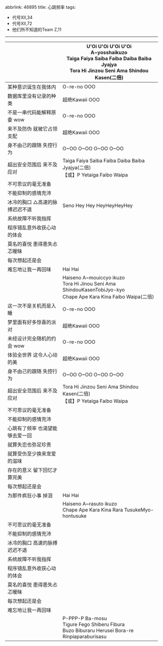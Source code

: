 abbrlink: 46895
title: 心跳频率
tags:
  - 代号XII,34
  - 代号XII,72
  - 他们所不知道的Team Z,11
---
|      |U'Oi U'Oi U'Oi U'Oi<br>A~yosshaikuzo<br>Taiga Faiya Saiba Faiba Daiba Baiba Jyajya<br>Tora Hi Jinzou Seni Ama Shindou Kasen(二倍)|
|--|--|
|某种意识诞生在我体内|O-re-no OOO|
|数据库里没有记录的种类|超绝Kawaii OOO|
|不是一串代码能解释原委 wow|O-re-no OOO|
|来不及防伪 就被它占领支配|超绝Kawaii OOO|
|身不由己的跟随 失控行为|O~OO O~OO O~OO O~OO|
|超出安全范围后 来不及应对|Taiga Faiya Saiba Faiba Daiba Baiba Jyajya(二倍)<br>【或】P Yetaiga Faibo Waipa|
|不可思议的毫无准备|      |
|不能抑制的感情充沛|      |
|冰冷的胸口 △高速的脉搏迟迟不退|Seno Hey Hey HeyHeyHeyHey|
|系统故障不听我指挥|      |
|程序错乱意外收获心动的体会|      |
|莫名的喜悦 患得患失忐忑暧昧|      |
|每次想起还是会|      |
|难忘地让我一再回味|Hai Hai|
|      |Haiseno A~mouiccyo ikuzo<br>Tora Hi Jinou Seni Ama ShindouKasenTobiJyo-kyo<br>Chape Ape Kara Kina Faibo Waipa(二倍)|
|这一次不是关机而是入睡|O-re-no OOO|
|梦里面有好多惊喜的派对|超绝Kawaii OOO|
|未经设计完全随机的约会 wow|O-re-no OOO|
|体验全世界 这令人心动的美|超绝Kawaii OOO|
|身不由己的跟随 失控行为|O~OO O~OO O~OO O~OO|
|超出安全范围后 来不及应对|Tora Hi Jinzou Seni Ama Shindou Kasen(二倍)<br>【或】P Yetaiga Faibo Waipa|
|不可思议的毫无准备|      |
|不能抑制的感情充沛|      |
|心跳有了频率 也渴望能够去爱一回|      |
|就算失恋也弥足珍贵|      |
|就算受伤至少换来宠爱的滋味|      |
|存在的意义 留下回忆才算完美|      |
|每次想起还是会|      |
|为那件疯狂小事 掉泪|Hai Hai|
|      |Haiseno A~rasuto ikuzo<br>Chape Ape Kara Kina Rara TusukeMyo-hontusuke|
|不可思议的毫无准备|      |
|不能抑制的感情充沛|      |
|冰冷的胸口 高速的脉搏迟迟不退|      |
|系统故障不听我指挥|      |
|程序错乱意外收获心动的体会|      |
|莫名的喜悦 患得患失忐忑暧昧|      |
|每次想起还是会|      |
|难忘地让我一再回味|      |
|      |P-PPP-P Ba-mosu<br>Tigure Fego Shiberu Fibura<br>Buzo Biburaru Herusei Bora-re<br>Rinpiaparaburisasu|
